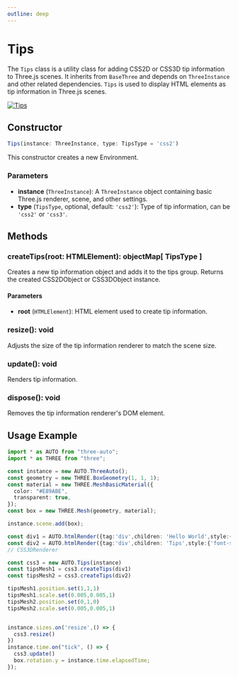 ```yaml
---
outline: deep
---
```

#  Tips

The `Tips` class is a utility class for adding CSS2D or CSS3D tip information to Three.js scenes. It inherits from `BaseThree` and depends on `ThreeInstance` and other related dependencies. `Tips` is used to display HTML elements as tip information in Three.js scenes.

[![Tips]()](https://github.com/flowers-10/three-auto/blob/main/packages/examples/src/tip.ts)


## Constructor

```typescript
Tips(instance: ThreeInstance, type: TipsType = 'css2')
```

This constructor creates a new Environment.

### Parameters
- **instance** (`ThreeInstance`): A `ThreeInstance` object containing basic Three.js renderer, scene, and other settings.
- **type** (`TipsType`, optional, default: `'css2'`): Type of tip information, can be `'css2'` or `'css3'`.

## Methods

### createTips(root: HTMLElement): objectMap[ TipsType ]
Creates a new tip information object and adds it to the tips group. Returns the created CSS2DObject or CSS3DObject instance.

#### Parameters
- **root** (`HTMLElement`): HTML element used to create tip information.

### resize(): void
Adjusts the size of the tip information renderer to match the scene size.

### update(): void
Renders tip information.

### dispose(): void

Removes the tip information renderer's DOM element.

## Usage Example
```typescript
import * as AUTO from "three-auto";
import * as THREE from "three";

const instance = new AUTO.ThreeAuto();
const geometry = new THREE.BoxGeometry(1, 1, 1);
const material = new THREE.MeshBasicMaterial({
  color: "#E89ABE",
  transparent: true,
});
const box = new THREE.Mesh(geometry, material);

instance.scene.add(box);

const div1 = AUTO.htmlRender({tag:'div',children: 'Hello World',style:{'font-size':'40px',background:'rgba(1,1,1,0.1)',padding: '20px','border-radius': '8px'}})
const div2 = AUTO.htmlRender({tag:'div',children: 'Tips',style:{'font-size':'20px',background:'#ccc',padding: '20px','border-radius': '8px'}})
// CSS3DRenderer

const css3 = new AUTO.Tips(instance)
const tipsMesh1 = css3.createTips(div1)
const tipsMesh2 = css3.createTips(div2)

tipsMesh1.position.set(1,1,1)
tipsMesh1.scale.set(0.005,0.005,1)
tipsMesh2.position.set(0,1,0)
tipsMesh2.scale.set(0.005,0.005,1)


instance.sizes.on('resize',() => {
  css3.resize()
})
instance.time.on("tick", () => {
  css3.update()
  box.rotation.y = instance.time.elapsedTime;
});
```